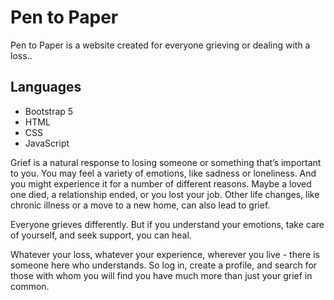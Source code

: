 
# Pen to Paper
Pen to Paper is a website created for everyone grieving or dealing with a loss..

## Languages
- Bootstrap 5
- HTML
- CSS
- JavaScript


Grief is a natural response to losing someone or something that’s important to you. You may feel a variety of emotions, like sadness or loneliness. And you might experience it for a number of different reasons. Maybe a loved one died, a relationship ended, or you lost your job. Other life changes, like chronic illness or a move to a new home, can also lead to grief.

Everyone grieves differently. But if you understand your emotions, take care of yourself, and seek support, you can heal.


Whatever your loss, whatever your experience, wherever you live - there is someone here who understands. So log in, create a profile, and search for those with whom you will find you have much more than just your grief in common.